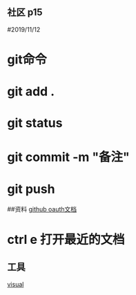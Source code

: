 ## 社区  p15
#2019/11/12

#  git命令
#  git add .
#  git status
#  git commit -m "备注"
#  git push

##资料
[github oauth文档](https://developer.github.com/apps/building-oauth-apps/)

# ctrl e   打开最近的文档


## 工具
[visual](https://www.visual-paradigm.com)




